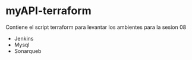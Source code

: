 # myAPI-terraform

Contiene el script terraform para levantar los ambientes para la sesion 08

* Jenkins
* Mysql
* Sonarqueb

